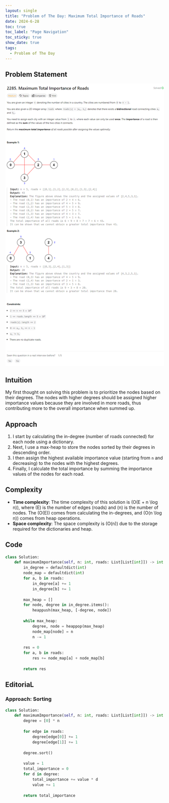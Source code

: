 ```yaml
---
layout: single
title: "Problem of The Day: Maximum Total Importance of Roads"
date: 2024-6-28
toc: true
toc_label: "Page Navigation"
toc_sticky: true
show_date: true
tags:
  - Problem of The Day
---
```


## Problem Statement

![2285](/assets/images/2024-06-28_07-55-59-problem-2285.png)

## Intuition

My first thought on solving this problem is to prioritize the nodes based on their degrees. The nodes with higher degrees should be assigned higher importance values because they are involved in more roads, thus contributing more to the overall importance when summed up.

## Approach

1. I start by calculating the in-degree (number of roads connected) for each node using a dictionary.
2. Next, I use a max-heap to store the nodes sorted by their degrees in descending order.
3. I then assign the highest available importance value (starting from `n` and decreasing) to the nodes with the highest degrees.
4. Finally, I calculate the total importance by summing the importance values of the nodes for each road.

## Complexity

- **Time complexity**: The time complexity of this solution is \(O(E + n \log n)\), where \(E\) is the number of edges (roads) and \(n\) is the number of nodes. The \(O(E)\) comes from calculating the in-degrees, and \(O(n \log n)\) comes from heap operations.
- **Space complexity**: The space complexity is \(O(n)\) due to the storage required for the dictionaries and heap.

## Code

```python
class Solution:
    def maximumImportance(self, n: int, roads: List[List[int]]) -> int:
        in_degree = defaultdict(int)
        node_map = defaultdict(int)
        for a, b in roads:
            in_degree[a] += 1
            in_degree[b] += 1

        max_heap = []
        for node, degree in in_degree.items():
            heappush(max_heap, [-degree, node])

        while max_heap:
            degree, node = heappop(max_heap)
            node_map[node] = n
            n -= 1

        res = 0
        for a, b in roads:
            res += node_map[a] + node_map[b]

        return res
```

## EditoriaL

### Approach: Sorting

```python
class Solution:
    def maximumImportance(self, n: int, roads: List[List[int]]) -> int:
        degree = [0] * n

        for edge in roads:
            degree[edge[0]] += 1
            degree[edge[1]] += 1

        degree.sort()

        value = 1
        total_importance = 0
        for d in degree:
            total_importance += value * d
            value += 1

        return total_importance
```
